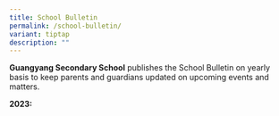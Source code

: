 ```yaml
---
title: School Bulletin
permalink: /school-bulletin/
variant: tiptap
description: ""
---
```

<p><strong>Guangyang Secondary School</strong> publishes the School Bulletin
on yearly basis to keep parents and guardians updated on upcoming events
and matters.</p>
<p></p>
<p><strong>2023:</strong>
</p>
<p></p>
<p></p>